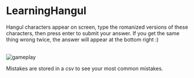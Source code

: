 # LearningHangul

Hangul characters appear on screen, type the romanized versions of these characters, then press enter to submit your answer. If you get the same thing wrong twice, the answer will appear at the bottom right :)
<br><br>


![gameplay](https://github.com/fabiinnk/LearningHangul/assets/131776015/7666ad56-c055-48cf-8efc-40b5660015ce)

Mistakes are stored in a csv to see your most common mistakes.



